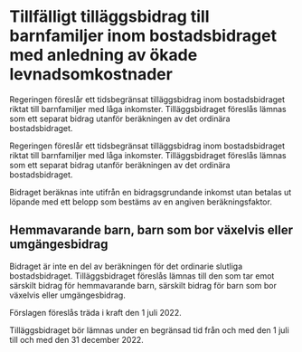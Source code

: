# Tillfälligt tilläggsbidrag till barnfamiljer inom bostadsbidraget med anledning av ökade levnadsomkostnader

Regeringen föreslår ett tidsbegränsat tilläggsbidrag inom bostadsbidraget riktat till barnfamiljer med låga inkomster. Tilläggsbidraget föreslås lämnas som ett separat bidrag utanför beräkningen av det ordinära bostadsbidraget.

Regeringen föreslår ett tidsbegränsat tilläggsbidrag inom bostadsbidraget riktat till barnfamiljer med låga inkomster. Tilläggsbidraget föreslås lämnas som ett separat bidrag utanför beräkningen av det ordinära bostadsbidraget.

Bidraget beräknas inte utifrån en bidragsgrundande inkomst utan betalas ut löpande med ett belopp som bestäms av en angiven beräkningsfaktor.

## Hemmavarande barn, barn som bor växelvis eller umgängesbidrag

Bidraget är inte en del av beräkningen för det ordinarie slutliga bostadsbidraget. Tilläggsbidraget föreslås lämnas till den som tar emot särskilt bidrag för hemmavarande barn, särskilt bidrag för barn som bor växelvis eller umgängesbidrag.

Förslagen föreslås träda i kraft den 1 juli 2022.

Tilläggsbidraget bör lämnas under en begränsad tid från och med den 1 juli till och med den 31 december 2022.
